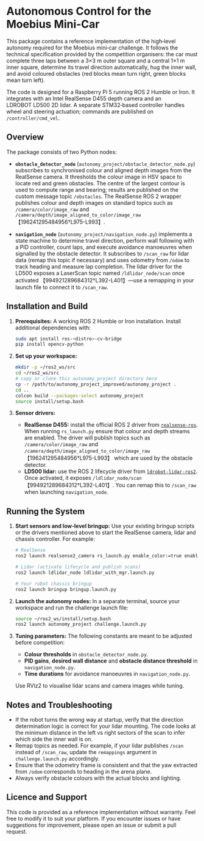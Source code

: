 Autonomous Control for the Moebius Mini‑Car
===========================================

This package contains a reference implementation of the high‑level
autonomy required for the Moebius mini‑car challenge.  It follows the
technical specification provided by the competition organisers: the
car must complete three laps between a 3×3 m outer square and a
central 1×1 m inner square, determine its travel direction
automatically, hug the inner wall, and avoid coloured obstacles (red
blocks mean turn right, green blocks mean turn left).

The code is designed for a Raspberry Pi 5 running ROS 2 Humble or
Iron.  It integrates with an Intel RealSense D455 depth camera and an
LDROBOT LD500 2D lidar.  A separate STM32‑based controller handles
wheel and steering actuation; commands are published on
``/controller/cmd_vel``.

Overview
--------

The package consists of two Python nodes:

* **`obstacle_detector_node`** (``autonomy_project/obstacle_detector_node.py``)
  subscribes to synchronised colour and aligned depth images from the
  RealSense camera.  It thresholds the colour image in HSV space to
  locate red and green obstacles.  The centre of the largest contour
  is used to compute range and bearing; results are published on the
  custom message topic ``/obstacles``.  The RealSense ROS 2 wrapper
  publishes colour and depth images on standard topics such as
  ``/camera/color/image_raw`` and ``/camera/depth/image_aligned_to_color/image_raw``【196241295484956†L975-L993】.

* **`navigation_node`** (``autonomy_project/navigation_node.py``)
  implements a state machine to determine travel direction, perform
  wall following with a PID controller, count laps, and execute
  avoidance manoeuvres when signalled by the obstacle detector.  It
  subscribes to ``/scan_raw`` for lidar data (remap this topic if
  necessary) and uses odometry from ``/odom`` to track heading and
  measure lap completion.  The lidar driver for the LD500 exposes a
  LaserScan topic named ``/ldlidar_node/scan`` once activated
  【994921289684312†L392-L401】—use a remapping in your launch file to connect it to
  ``/scan_raw``.

Installation and Build
----------------------

1. **Prerequisites:** A working ROS 2 Humble or Iron installation.
   Install additional dependencies with:

   ```bash
   sudo apt install ros-<distro>-cv-bridge
   pip install opencv-python
   ```

2. **Set up your workspace:**

   ```bash
   mkdir -p ~/ros2_ws/src
   cd ~/ros2_ws/src
   # copy or clone this autonomy_project directory here
   cp -r /path/to/autonomy_project_improved/autonomy_project .
   cd ..
   colcon build --packages-select autonomy_project
   source install/setup.bash
   ```

3. **Sensor drivers:**
   * **RealSense D455:** install the official ROS 2 driver from
     [`realsense-ros`](https://github.com/IntelRealSense/realsense-ros).
     When running ``rs_launch.py`` ensure that colour and depth streams
     are enabled.  The driver will publish topics such as
     ``/camera/color/image_raw`` and ``/camera/depth/image_aligned_to_color/image_raw``【196241295484956†L975-L993】 which are used by the obstacle detector.
   * **LD500 lidar:** use the ROS 2 lifecycle driver from
     [`ldrobot-lidar-ros2`](https://github.com/Myzhar/ldrobot-lidar-ros2).  Once
     activated, it exposes ``/ldlidar_node/scan``【994921289684312†L392-L401】.  You can
     remap this to ``/scan_raw`` when launching ``navigation_node``.

Running the System
------------------

1. **Start sensors and low‑level bringup:** Use your existing
   bringup scripts or the drivers mentioned above to start the
   RealSense camera, lidar and chassis controller.  For example:

   ```bash
   # RealSense
   ros2 launch realsense2_camera rs_launch.py enable_color:=true enable_depth:=true align_depth.enable:=true

   # Lidar (activate lifecycle and publish scans)
   ros2 launch ldlidar_node ldlidar_with_mgr.launch.py

   # Your robot chassis bringup
   ros2 launch bringup bringup.launch.py
   ```

2. **Launch the autonomy nodes:** In a separate terminal, source
   your workspace and run the challenge launch file:

   ```bash
   source ~/ros2_ws/install/setup.bash
   ros2 launch autonomy_project challenge.launch.py
   ```

3. **Tuning parameters:** The following constants are meant to be
   adjusted before competition:

   * **Colour thresholds** in ``obstacle_detector_node.py``.
   * **PID gains**, **desired wall distance** and **obstacle distance
     threshold** in ``navigation_node.py``.
   * **Time durations** for avoidance manoeuvres in
     ``navigation_node.py``.

   Use RViz2 to visualise lidar scans and camera images while tuning.

Notes and Troubleshooting
-------------------------

* If the robot turns the wrong way at startup, verify that the
  direction determination logic is correct for your lidar mounting.
  The code looks at the minimum distance in the left vs right sectors
  of the scan to infer which side the inner wall is on.
* Remap topics as needed.  For example, if your lidar publishes
  ``/scan`` instead of ``/scan_raw``, update the ``remappings``
  argument in ``challenge.launch.py`` accordingly.
* Ensure that the odometry frame is consistent and that the yaw
  extracted from ``/odom`` corresponds to heading in the arena plane.
* Always verify obstacle colours with the actual blocks and lighting.

Licence and Support
-------------------

This code is provided as a reference implementation without
warranty.  Feel free to modify it to suit your platform.  If you
encounter issues or have suggestions for improvement, please open an
issue or submit a pull request.